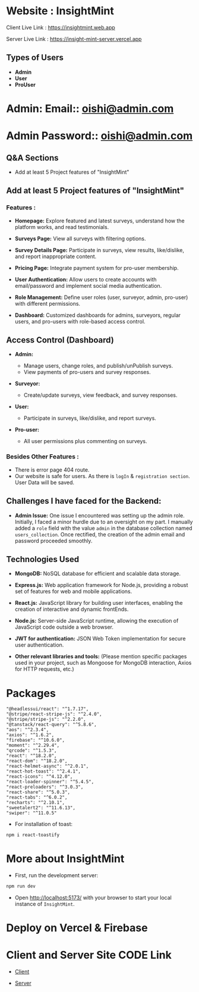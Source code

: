 # Website : InsightMint

Client Live Link : https://insightmint.web.app

Server Live Link : https://insight-mint-server.vercel.app

## Types of Users 
- **Admin**
- **User**
- **ProUser**

# Admin: Email:: oishi@admin.com
# Admin Password:: oishi@admin.com


## Q&A Sections
- Add at least 5 Project features of "InsightMint"

## Add at least 5 Project features of "InsightMint"

### Features :

- **Homepage:** Explore featured and latest surveys, understand how the platform works, and read testimonials.

- **Surveys Page:** View all surveys with filtering options.

- **Survey Details Page:** Participate in surveys, view results, like/dislike, and report inappropriate content.

- **Pricing Page:** Integrate payment system for pro-user membership.

- **User Authentication:** Allow users to create accounts with email/password and implement social media authentication.

- **Role Management:** Define user roles (user, surveyor, admin, pro-user) with different permissions.

- **Dashboard:** Customized dashboards for admins, surveyors, regular users, and pro-users with role-based access control.

## Access Control (Dashboard)
- **Admin:**
  - Manage users, change roles, and publish/unPublish surveys.
  - View payments of pro-users and survey responses.

- **Surveyor:**
  - Create/update surveys, view feedback, and survey responses.

- **User:**
  - Participate in surveys, like/dislike, and report surveys.

- **Pro-user:**
  - All user permissions plus commenting on surveys.

### Besides Other Features :
* There is error page 404 route.
* Our website is safe for users. As there is `logIn` & `registration section`. User Data will be saved.

## Challenges I have faced for the Backend:
- **Admin Issue:** One issue I encountered was setting up the admin role. Initially, I faced a minor hurdle due to an oversight on my part. I manually added a `role` field with the value `admin` in the database collection named `users_collection`. Once rectified, the creation of the admin email and password proceeded smoothly.


## Technologies Used 
- **MongoDB:** NoSQL database for efficient and scalable data storage.

- **Express.js:** Web application framework for Node.js, providing a robust set of features for web and mobile applications.

- **React.js:** JavaScript library for building user interfaces, enabling the creation of interactive and dynamic frontEnds.

- **Node.js:** Server-side JavaScript runtime, allowing the execution of JavaScript code outside a web browser.

- **JWT for authentication:** JSON Web Token implementation for secure user authentication.

- **Other relevant libraries and tools:** (Please mention specific packages used in your project, such as Mongoose for MongoDB interaction, Axios for HTTP requests, etc.)

# Packages 
    "@headlessui/react": "^1.7.17",
    "@stripe/react-stripe-js": "^2.4.0",
    "@stripe/stripe-js": "^2.2.0",
    "@tanstack/react-query": "^5.8.6",
    "aos": "^2.3.4",
    "axios": "^1.6.2",
    "firebase": "^10.6.0",
    "moment": "^2.29.4",
    "qrcode": "^1.5.3",
    "react": "^18.2.0",
    "react-dom": "^18.2.0",
    "react-helmet-async": "^2.0.1",
    "react-hot-toast": "^2.4.1",
    "react-icons": "^4.12.0",
    "react-loader-spinner": "^5.4.5",
    "react-preloaders": "^3.0.3",
    "react-share": "^5.0.3",
    "react-tabs": "^6.0.2",
    "recharts": "^2.10.1",
    "sweetalert2": "^11.6.13",
    "swiper": "^11.0.5"




* For installation of toast:
```bash
npm i react-toastify
```


# More about InsightMint
* First, run the development server:

```bash
npm run dev
```
* Open [http://localhost:5173/](http://localhost:5173/) with your browser to start your local instance of `InsightMint`.


# Deploy on Vercel & Firebase

# Client and Server Site CODE Link

- [Client](https://github.com/programming-hero-web-course1/b8a12-client-side-Ateka-Oishi) 

- [Server](https://github.com/programming-hero-web-course1/b8a12-server-side-Ateka-Oishi)

